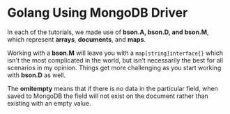 # Golang Using MongoDB Driver
In each of the tutorials, we made use of **bson.A, bson.D, and bson.M**, which represent **arrays**, **documents**, and **maps**. 

Working with a **bson.M** will leave you with a `map[string]interface{}` which isn't the most complicated in the world, but isn't necessarily the best for all scenarios in my opinion. Things get more challenging as you start working with **bson.D** as well.

The **omitempty** means that if there is no data in the particular field, when saved to MongoDB the field will not exist on the document rather than existing with an empty value.

